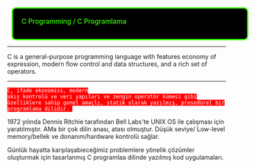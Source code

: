 <div style="padding:20px; 
            height: 30px;
            width: 500px;
            color:#36FF00;
            margin:10px;
            font-size:110%;
            display:fill;
            border-radius:10px;
            border-style: solid;
            border-color: #36FF00;
            background-color:#000000;
            overflow:hidden;
            font-weight:500">C Programming / C Programlama
            </div>


---

C is a general-purpose programming language with features economy of expression, modern flow control and data structures, and a rich set of operators.

---

<code style="background:red;color:white">C, ifade ekonomisi, modern akış kontrolü ve veri yapıları ve zengin operatör kümesi gibi özelliklere sahip genel amaçlı, statik olarak yazılmış, prosedürel bir programlama dilidir.
</code>

1972 yılında Dennis Ritchie tarafından Bell Labs'te UNIX OS ile çalışması için yaratılmıştır. AMa bir çok dilin anası, atası olmuştur. Düşük seviye/ Low-level memory/bellek ve donanım/hardware kontrolü sağlar.


Günlük hayatta karşılaşabieceğimiz problemlere yönelik çözümler oluşturmak için tasarlanmış C programlaa dilinde yazılmış kod uygulamaları.
